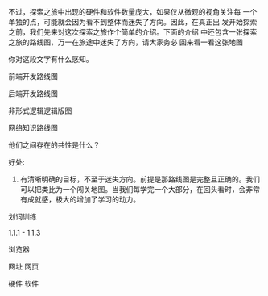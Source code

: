 不过，探索之旅中出现的硬件和软件数量庞大，如果仅从微观的视角关注每
一个单独的点，可能就会因为看不到整体而迷失了方向。因此，在真正出
发开始探索之前，我们先来对这次探索之旅作个简单的介绍。下面的介绍
中还包含一张探索之旅的路线图，万一在旅途中迷失了方向，请大家务必
回来看一看这张地图

你对这段文字有什么感知。



前端开发路线图

后端开发路线图

非形式逻辑逻辑版图

网络知识路线图

他们之间存在的共性是什么？

好处:

1. 有清晰明确的目标，不至于迷失方向。前提是那路线图是完整且正确的。我们可以把类比为一个闯关地图。当我们每学完一个大部分，在回头看时，会非常有成就感，极大的增加了学习的动力。





划词训练

1.1.1 - 1.1.3

浏览器

网址 网页

硬件 软件

